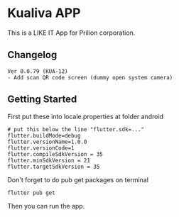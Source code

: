 # Kualiva APP

This is a LIKE IT App for Prilion corporation.

## Changelog

```text
Ver 0.0.79 (KUA-12)
- Add scan QR code screen (dummy open system camera)
```

## Getting Started

First put these into locale.properties at folder android

```text
# put this below the line "flutter.sdk=..."
flutter.buildMode=debug
flutter.versionName=1.0.0
flutter.versionCode=1
flutter.compileSdkVersion = 35
flutter.minSdkVersion = 21
flutter.targetSdkVersion = 35
```

Don't forget to do pub get packages on terminal

```shell
flutter pub get
```

Then you can run the app.
